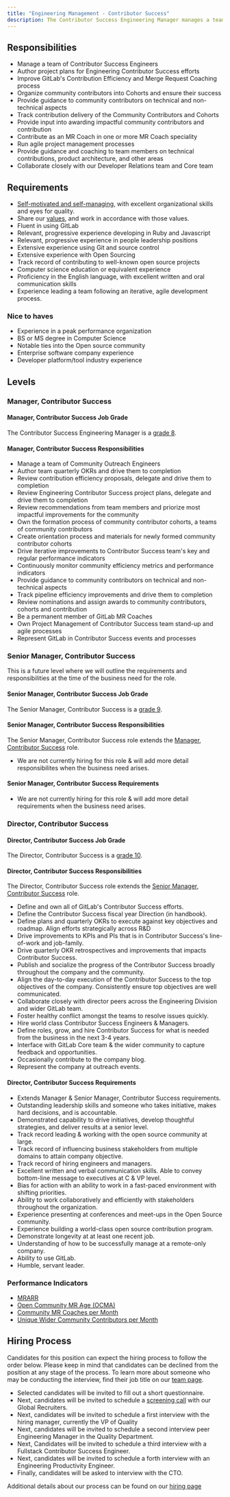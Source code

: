 ```yaml
---
title: "Engineering Management - Contributor Success"
description: The Contributor Success Engineering Manager manages a team of full-stack engineers driving efficiency and improvements of our contribution process.
---
```


## Responsibilities

- Manage a team of Contributor Success Engineers
- Author project plans for Engineering Contributor Success efforts
- Improve GitLab's Contribution Efficiency and Merge Request Coaching process
- Organize community contributors into Cohorts and ensure their success
- Provide guidance to community contributors on technical and non-technical aspects
- Track contribution delivery of the Community Contributors and Cohorts
- Provide input into awarding impactful community contributors and contribution
- Contribute as an MR Coach in one or more MR Coach speciality
- Run agile project management processes
- Provide guidance and coaching to team members on technical contributions, product architecture, and other areas
- Collaborate closely with our Developer Relations team and Core team

## Requirements

- [Self-motivated and self-managing](/handbook/values/#efficiency), with excellent organizational skills and eyes for quality.
- Share our [values](/handbook/values/), and work in accordance with those values.
- Fluent in using GitLab
- Relevant, progressive experience developing in Ruby and Javascript
- Relevant, progressive experience in people leadership positions
- Extensive experience using Git and source control
- Extensive experience with Open Sourcing
- Track record of contributing to well-known open source projects
- Computer science education or equivalent experience
- Proficiency in the English language, with excellent written and oral communication skills
- Experience leading a team following an iterative, agile development process.

### Nice to haves

- Experience in a peak performance organization
- BS or MS degree in Computer Science
- Notable ties into the Open source community
- Enterprise software company experience
- Developer platform/tool industry experience

## Levels

### Manager, Contributor Success

#### Manager, Contributor Success Job Grade

The Contributor Success Engineering Manager  is a [grade 8](https://about.gitlab.com/handbook/total-rewards/compensation/compensation-calculator/#gitlab-job-grades).

#### Manager, Contributor Success Responsibilities

- Manage a team of Community Outreach Engineers
- Author team quarterly OKRs and drive them to completion
- Review contribution efficiency proposals, delegate and drive them to completion
- Review Engineering Contributor Success project plans, delegate and drive them to completion
- Review recommendations from team members and priorize most impactful improvements for the community
- Own the formation process of community contributor cohorts, a teams of community contributors
- Create orientation process and materials for newly formed community contributor cohorts
- Drive iterative improvements to Contributor Success team's key and regular performance indicators
- Continuously monitor community efficiency metrics and performance indicators
- Provide guidance to community contributors on technical and non-technical aspects
- Track pipeline efficiency improvements and drive them to completion
- Review nominations and assign awards to community contributors, cohorts and contribution
- Be a permanent member of GitLab MR Coaches
- Own Project Management of Contributor Success team stand-up and agile processes
- Represent GitLab in Contributor Success events and processes

### Senior Manager, Contributor Success

This is a future level where we will outline the requirements and responsibilities at the time of the business need for the role.

#### Senior Manager, Contributor Success Job Grade

The Senior Manager, Contributor Success  is a [grade 9](https://about.gitlab.com/handbook/total-rewards/compensation/compensation-calculator/#gitlab-job-grades).

#### Senior Manager, Contributor Success Responsibilities

The Senior Manager, Contributor Success role extends the [Manager, Contributor Success](#manager-contributor-success) role.

- We are not currently hiring for this role & will add more detail responsibilites when the business need arises.

#### Senior Manager, Contributor Success Requirements

- We are not currently hiring for this role & will add more detail requirements when the business need arises.

### Director, Contributor Success

#### Director, Contributor Success Job Grade

The Director, Contributor Success  is a [grade 10](https://about.gitlab.com/handbook/total-rewards/compensation/compensation-calculator/#gitlab-job-grades).

#### Director, Contributor Success Responsibilities

The Director, Contributor Success role extends the [Senior Manager, Contributor Success](#senior-manager-contributor-success) role.

- Define and own all of GitLab's Contributor Success efforts.
- Define the Contributor Success fiscal year Direction (in handbook).
- Define plans and quarterly OKRs to execute against key objectives and roadmap. Align efforts strategically across R&D
- Drive improvements to KPIs and PIs that is in Contributor Success's line-of-work and job-family.
- Drive quarterly OKR retrospectives and improvements that impacts Contributor Success.
- Publish and socialize the progress of the Contributor Success broadly throughout the company and the community.
- Align the day-to-day execution of the Contributor Success to the top objectives of the company. Consistently ensure top objectives are well communicated.
- Collaborate closely with director peers across the Engineering Division and wider GitLab team.
- Foster healthy conflict amongst the teams to resolve issues quickly.
- Hire world class Contributor Success Engineers & Managers.
- Define roles, grow, and hire Contributor Success for what is needed from the business in the next 3-4 years.
- Interface with GitLab Core team & the wider community to capture feedback and opportunities.
- Occasionally contribute to the company blog.
- Represent the company at outreach events.

#### Director, Contributor Success Requirements

- Extends Manager & Senior Manager, Contributor Success requirements.
- Outstanding leadership skills and someone who takes initiative, makes hard decisions, and is accountable.
- Demonstrated capability to drive initiatives, develop thoughtful strategies, and deliver results at a senior level.
- Track record leading & working with the open source community at large.
- Track record of influencing business stakeholders from multiple domains to attain company objective.
- Track record of hiring engineers and managers.
- Excellent written and verbal communication skills. Able to convey bottom-line message to executives at C & VP level.
- Bias for action with an ability to work in a fast-paced environment with shifting priorities.
- Ability to work collaboratively and efficiently with stakeholders throughout the organization.
- Experience presenting at conferences and meet-ups in the Open Source community.
- Experience building a world-class open source contribution program.
- Demonstrate longevity at at least one recent job.
- Understanding of how to be successfully manage at a remote-only company.
- Ability to use GitLab.
- Humble, servant leader.

### Performance Indicators

- [MRARR](https://about.gitlab.com/handbook/engineering/quality/performance-indicators/#mrarr)
- [Open Community MR Age (OCMA)](https://about.gitlab.com/handbook/engineering/quality/performance-indicators/#open-community-mr-age-ocma)
- [Community MR Coaches per Month](https://about.gitlab.com/handbook/engineering/quality/performance-indicators/#community-mr-coaches-per-month)
- [Unique Wider Community Contributors per Month](https://about.gitlab.com/handbook/engineering/quality/performance-indicators/#unique-wider-community-contributors-per-month)


## Hiring Process

Candidates for this position can expect the hiring process to follow the order below. Please keep in mind that candidates can be declined from the position at any stage of the process. To learn more about someone who may be conducting the interview, find their job title on our [team page](https://about.gitlab.com/company/team/).

- Selected candidates will be invited to fill out a short questionnaire.
- Next, candidates will be invited to schedule a [screening call](https://about.gitlab.com/handbook/hiring/#screening-call) with our Global Recruiters.
- Next, candidates will be invited to schedule a first interview with the hiring manager, currently the VP of Quality
- Next, candidates will be invited to schedule a second interview peer Engineering Manager in the Quality Department.
- Next, Candidates will be invited to schedule a third interview with a Fullstack Contributor Success Engineer.
- Next, candidates will be invited to schedule a forth interview with an Engineering Productivity Engineer.
- Finally, candidates will be asked to interview with the CTO.

Additional details about our process can be found on our [hiring page](https://about.gitlab.com/handbook/hiring/)
